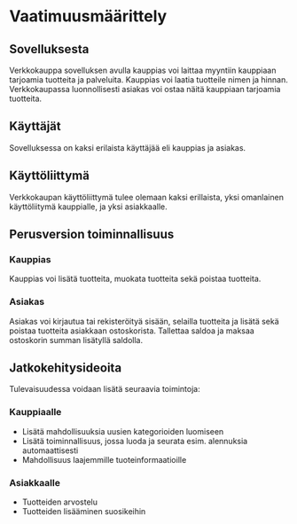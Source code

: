 # Vaatimuusmäärittely #

## Sovelluksesta ##
Verkkokauppa sovelluksen avulla kauppias voi laittaa myyntiin kauppiaan tarjoamia tuotteita ja palveluita. Kauppias voi laatia tuotteile nimen ja hinnan. Verkkokaupassa luonnollisesti asiakas voi ostaa näitä kauppiaan tarjoamia tuotteita. 

## Käyttäjät ##
Sovelluksessa on kaksi erilaista käyttäjää eli kauppias ja asiakas.

## Käyttöliittymä ##
Verkkokaupan käyttöliittymä tulee olemaan kaksi erillaista, yksi omanlainen käyttöliitymä kauppialle, ja yksi asiakkaalle.

## Perusversion toiminnallisuus ## 

### Kauppias ###
Kauppias voi lisätä tuotteita, muokata tuotteita sekä poistaa tuotteita.

### Asiakas ###
Asiakas voi kirjautua tai rekisteröityä sisään, selailla tuotteita ja lisätä sekä poistaa tuotteita asiakkaan ostoskorista. Tallettaa saldoa ja maksaa ostoskorin summan lisätyllä saldolla.

## Jatkokehitysideoita ##

Tulevaisuudessa voidaan lisätä seuraavia toimintoja:

### Kauppiaalle ###

- Lisätä mahdollisuuksia uusien kategorioiden luomiseen
- Lisätä toiminnallisuus, jossa luoda ja seurata esim. alennuksia automaattisesti
- Mahdollisuus laajemmille tuoteinformaatioille

### Asiakkaalle ###
- Tuotteiden arvostelu
- Tuotteiden lisääminen suosikeihin
